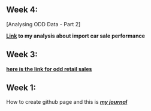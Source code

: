 ## Week 4: 

[Analysing ODD Data - Part 2]

**[Link](odd_2.html) to my analysis about import car sale performance**



## Week 3:

**[here is the link for odd retail sales](https://github.com/MEF-BDA503/pj18-ferdiatesin/blob/master/odd_2017_09.html)**



## Week 1:

How to create github page and this is 
***[my journal](ferdiatesin.html)***


